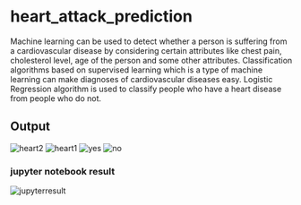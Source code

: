 # heart_attack_prediction
Machine learning can be used to detect whether a person is suffering from a cardiovascular disease by considering certain attributes like chest pain, cholesterol level, age of the person and some other attributes.
Classification algorithms based on supervised learning which is a type of machine learning can make diagnoses of cardiovascular diseases easy. 
Logistic Regression algorithm is used to classify people who have a heart disease from people who do not. 

## Output
![heart2](https://github.com/Nishmitha2003/heart_attack_prediction/assets/125563752/f9be1f0d-df61-4dad-a4c2-76d914c66a0c)
![heart1](https://github.com/Nishmitha2003/heart_attack_prediction/assets/125563752/ed3a50d0-2d5b-4816-bb6d-2d98c04674d1)
![yes](https://github.com/Nishmitha2003/heart_attack_prediction/assets/125563752/e7841102-2168-4acf-8fd8-e8d86aeb6d32)
![no](https://github.com/Nishmitha2003/heart_attack_prediction/assets/125563752/a40c02ce-a522-46f4-994c-b1a2f2363b44)

### jupyter notebook result
![jupyterresult](https://github.com/Nishmitha2003/heart_attack_prediction/assets/125563752/21588f00-856e-47f5-98db-694e1bcd4752)
